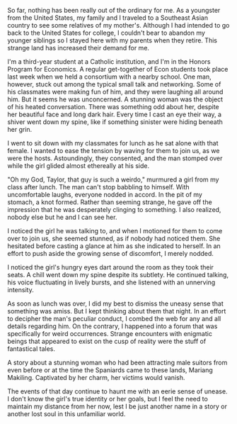 So far, nothing has been really out of the ordinary for me. As a youngster from the United States, my family and I traveled to a Southeast Asian country to see some relatives of my mother's. Although I had intended to go back to the United States for college, I couldn't bear to abandon my younger siblings so I stayed here with my parents when they retire. This strange land has increased their demand for me.

I'm a third-year student at a Catholic institution, and I'm in the Honors Program for Economics. A regular get-together of Econ students took place last week when we held a consortium with a nearby school. One man, however, stuck out among the typical small talk and networking. Some of his classmates were making fun of him, and they were laughing all around him. But it seems he was unconcerned. A stunning woman was the object of his heated conversation. There was something odd about her, despite her beautiful face and long dark hair. Every time I cast an eye their way, a shiver went down my spine, like if something sinister were hiding beneath her grin.

I went to sit down with my classmates for lunch as he sat alone with that female. I wanted to ease the tension by waving for them to join us, as we were the hosts. Astoundingly, they consented, and the man stomped over while the girl glided almost ethereally at his side.

"Oh my God, Taylor, that guy is such a weirdo," murmured a girl from my class after lunch. The man can't stop babbling to himself. With uncomfortable laughs, everyone nodded in accord. In the pit of my stomach, a knot formed. Rather than seeming strange, he gave off the impression that he was desperately clinging to something. I also realized, nobody else but he and I can see her.

I noticed the girl he was talking to, and when I motioned for them to come over to join us, she seemed stunned, as if nobody had noticed them. She hesitated before casting a glance at him as she indicated to herself. In an effort to push aside the growing sense of discomfort, I merely nodded.

I noticed the girl's hungry eyes dart around the room as they took their seats. A chill went down my spine despite its subtlety. He continued talking, his voice fluctuating in lively bursts, and she listened with an unnerving intensity.

As soon as lunch was over, I did my best to dismiss the uneasy sense that something was amiss. But I kept thinking about them that night. In an effort to decipher the man's peculiar conduct, I combed the web for any and all details regarding him. On the contrary, I happened into a forum that was specifically for weird occurrences. Strange encounters with enigmatic beings that appeared to exist on the cusp of reality were the stuff of fantastical tales.

A story about a stunning woman who had been attracting male suitors from even before or at the time the Spaniards came to these lands, Mariang Makiling. Captivated by her charm, her victims would vanish.

The events of that day continue to haunt me with an eerie sense of unease. I don't know the girl's true identity or her goals, but I feel the need to maintain my distance from her now, lest I be just another name in a story or another lost soul in this unfamiliar world.